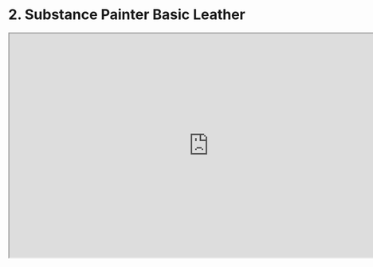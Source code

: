 # 2. Substance Painter Basic Leather

<p><iframe src="https://www.youtube.com/embed/Pdkg23kgRhc?rel=0" width="800" height="450" allowfullscreen="allowfullscreen" allow="accelerometer; autoplay; clipboard-write; encrypted-media; gyroscope; picture-in-picture" data-mce-fragment="1"></iframe></p>